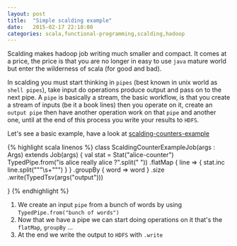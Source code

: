 ```yaml
---
layout: post
title:  "Simple scalding example"
date:   2015-02-17 22:18:00
categories: scala,functional-programming,scalding,hadoop
---
```

Scalding makes hadoop job writing much smaller and compact.  It comes at a price, the price is that you are no longer in easy to use `java` mature world but enter the wilderness of scala (for good and bad).

In scalding you must start thinking in `pipes` (best known in unix world as `shell pipes`), take input do operations produce output and pass on to the next pipe.  A `pipe` is basically a stream, the basic workflow, is that you create a stream of inputs (be it a book lines) then you operate on it, create an `output pipe` then have another operation work on that `pipe` and another one, until at the end of this process you write your results to `HDFS`.

Let's see a basic example, have a look at [scalding-counters-example](https://github.com/tomer-ben-david-examples/scalding-counters-example)

{% highlight scala linenos %}
class ScaldingCounterExampleJob(args : Args) extends Job(args) {
  val stat = Stat("alice-counter")
  TypedPipe.from("is alice really alice ?".split(" "))
    .flatMap {
      line => {
        stat.inc
        line.split("""\s+""") }
     }
    .groupBy { word => word }
    .size
    .write(TypedTsv(args("output")))

}
{% endhighlight %}

1. We create an input `pipe` from a bunch of words by using `TypedPipe.from("bunch of words")`
1. Now that we have a pipe we can start doing operations on it that's the `flatMap`, `groupBy` ...
1. At the end we write the output to `HDFS` with `.write`
